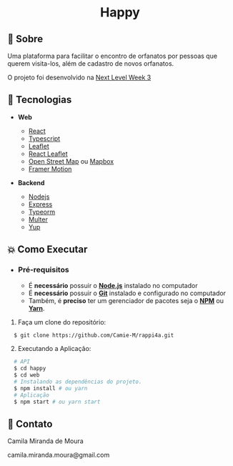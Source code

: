 <h1 align="center">
    Happy
</h1>

## :bookmark: Sobre

Uma plataforma para facilitar o encontro de orfanatos por pessoas que querem visita-los, além de cadastro de novos orfanatos.

O projeto foi desenvolvido na [Next Level Week 3](https://nextlevelweek.com/episodios/omnistack/1/edicao/3)

## :rocket: Tecnologias

- **Web**

  - [React](https://reactjs.org/)
  - [Typescript](https://www.typescriptlang.org/)
  - [Leaflet](https://leafletjs.com/)
  - [React Leaflet](https://react-leaflet.js.org/)
  - [Open Street Map](https://www.openstreetmap.org/) ou [Mapbox](https://www.mapbox.com/)
  - [Framer Motion](https://www.framer.com/motion/)

- **Backend**
  - [Nodejs](https://nodejs.org/en/)
  - [Express](https://expressjs.com/)
  - [Typeorm](https://typeorm.io/)
  - [Multer](https://github.com/expressjs/multer)
  - [Yup](https://github.com/jquense/yup)

## :boom: Como Executar

- ### **Pré-requisitos**

  - É **necessário** possuir o **[Node.js](https://nodejs.org/en/)** instalado no computador
  - É **necessário** possuir o **[Git](https://git-scm.com/)** instalado e configurado no computador
  - Também, é **preciso** ter um gerenciador de pacotes seja o **[NPM](https://www.npmjs.com/)** ou **[Yarn](https://yarnpkg.com/)**.

1. Faça um clone do repositório:

```sh
  $ git clone https://github.com/Camie-M/rappi4a.git
```

2. Executando a Aplicação:

```sh
  # API
  $ cd happy
  $ cd web
  # Instalando as dependências do projeto.
  $ npm install # ou yarn
  # Aplicação
  $ npm start # ou yarn start
```

## :email: Contato

<p>Camila Miranda de Moura</p>
camila.miranda.moura@gmail.com
